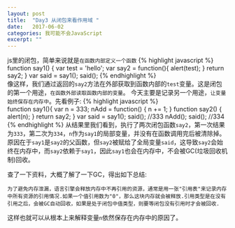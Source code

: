 ```yaml
---
layout: post
title:  "Day3 从闭包来看作用域 "
date:   2017-06-02
categories: 我可能不会JavaScript
excerpt: ""
---
```


js里的闭包，简单来说就是`在函数内部定义一个函数`
{% highlight javascript %}  
    function say1() {
        var test = 'hello';
        var say2 = function(){
            alert(test);
        }
        return say2;
    }
    var said = say1();
    said();
{% endhighlight %}  
像这样，我们通过返回的`say2`方法在外部获取到函数内部的`test`变量。这是闭包的第一个用途，`在函数外部读取函数内部的变量`。
今天主要是记录另一个用途，`让变量始终保存在内存中`。先看例子:
{% highlight javascript %}  
    function say1(){
        var n = 333;
        nAdd = function() {
            n += 1;
        }
        function say2() {
            alert(n);
        }
        return say2;
    }
    var said = say1();
    said();     //333
    nAdd();
    said();     //334
{% endhighlight %} 
从结果里我们看到，执行了两次闭包函数`say2`，第一次结果为`333`，第二次为`334`，`n`作为`say1`的局部变量，并没有在函数调用完后被清除掉。原因在于`say1`是`say2`的父函数，但`say2`被赋给了全局变量`said`，这导致`say2`会始终在内存中，而`say2`依赖于`say1`，因此`say1`也会在内存中，不会被GC(垃圾回收机制)回收。  

查了一下资料，大概了解了一下GC，得出如下总结:   

   `为了避免内存泄漏，语言引擎会释放内存中不再引用的资源，通常是用一张"引用表"来记录内存中所有资源的引用情况.如果一个值引用数为"0"，那么这块内存就会被释放.引用类型是在没有引用之后，会被GC自动回收，如果是处于闭包中值类型，则要等闭包没有引用时才会被回收.`
   
这样也就可以从根本上来解释变量`n`依然保存在内存中的原因了。

